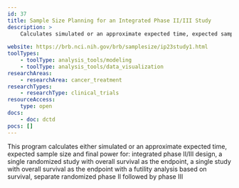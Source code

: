 ```yaml
---
id: 37
title: Sample Size Planning for an Integrated Phase II/III Study
description: >
    Calculates simulated or an approximate expected time, expected sample size and final power for: integrated phase II/III design, a single randomized study with overall survival as the endpoint, a single study with overall survival as the endpoint with a futility analysis based on survival, or separate randomized phase II followed by phase III.
    
website: https://brb.nci.nih.gov/brb/samplesize/ip23study1.html
toolTypes:
    - toolType: analysis_tools/modeling
    - toolType: analysis_tools/data_visualization
researchAreas:
    - researchArea: cancer_treatment
researchTypes:
    - researchType: clinical_trials
resourceAccess:
    type: open
docs:
    - doc: dctd
pocs: []        
---
```

This program calculates either simulated or an approximate expected time, expected sample size and final power for: integrated phase II/III design, a single randomized study with overall survival as the endpoint, a single study with overall survival as the endpoint with a futility analysis based on survival, separate randomized phase II followed by phase III
